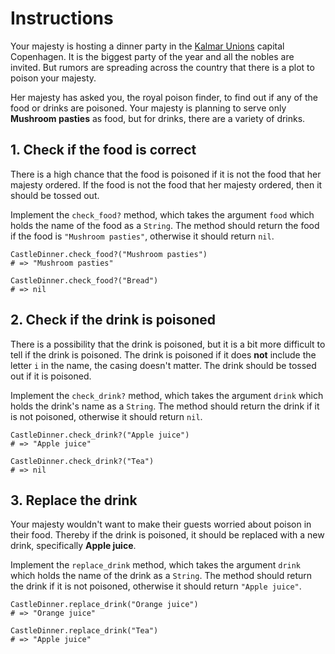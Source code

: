 # Instructions

Your majesty is hosting a dinner party in the [Kalmar Unions][kalmar_union] capital Copenhagen.
It is the biggest party of the year and all the nobles are invited.
But rumors are spreading across the country that there is a plot to poison your majesty.

Her majesty has asked you, the royal poison finder, to find out if any of the food or drinks are poisoned.
Your majesty is planning to serve only **Mushroom pasties** as food, but for drinks, there are a variety of drinks.

## 1. Check if the food is correct

There is a high chance that the food is poisoned if it is not the food that her majesty ordered.
If the food is not the food that her majesty ordered, then it should be tossed out.

Implement the `check_food?` method, which takes the argument `food` which holds the name of the food as a `String`.
The method should return the food if the food is `"Mushroom pasties"`, otherwise it should return `nil`.

```crystal
CastleDinner.check_food?("Mushroom pasties")
# => "Mushroom pasties"

CastleDinner.check_food?("Bread")
# => nil
```

## 2. Check if the drink is poisoned

There is a possibility that the drink is poisoned, but it is a bit more difficult to tell if the drink is poisoned.
The drink is poisoned if it does **not** include the letter `i` in the name, the casing doesn't matter.
The drink should be tossed out if it is poisoned.

Implement the `check_drink?` method, which takes the argument `drink` which holds the drink's name as a `String`.
The method should return the drink if it is not poisoned, otherwise it should return `nil`.

```crystal
CastleDinner.check_drink?("Apple juice")
# => "Apple juice"

CastleDinner.check_drink?("Tea")
# => nil
```

## 3. Replace the drink

Your majesty wouldn't want to make their guests worried about poison in their food.
Thereby if the drink is poisoned, it should be replaced with a new drink, specifically **Apple juice**.

Implement the `replace_drink` method, which takes the argument `drink` which holds the name of the drink as a `String`.
The method should return the drink if it is not poisoned, otherwise it should return `"Apple juice"`.

```crystal
CastleDinner.replace_drink("Orange juice")
# => "Orange juice"

CastleDinner.replace_drink("Tea")
# => "Apple juice"
```

[kalmar_union]: https://en.wikipedia.org/wiki/Kalmar_Union
